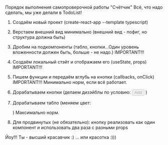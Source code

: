 Порядок выполнения самопроверочной работы "Счётчик"
Всё, что надо сделать, мы уже делали в TodoList!
1. Создаём новый проект 
(create-react-app --template typescript)
2. Верстаем внешний вид минимально 
(внешний вид - пофиг, но структура должна быть)
3. Дробим на подкомпоненты 
(табло, кнопки...Один уровень вложенности должен быть,
больше - не надо.)    IMPORTANT!!!
4. Создаём локальный стэйт и 
отображаем его (useState, props) IMPORTANT!!!
5. Пишем функции и передаём вглубь на кнопки
(callbacks, onClick) IMPORTANT!!!
Минимально норм, если всё работает.

6. Дорабатываем кнопки (делаем дизэйблы по условию: 
<button disabled={условие}>Add</button> )
7. Дорабатываем табло 
(меняем цвет: <div className={условие}></div>)
Максимально норм.

8. Для продвинутых (не обязательно): 
кнопку реализовать как один компонент и 
использовать два раза с разными props

Йоу!!! Ты - высший красавчик :)
... или красотка :)))